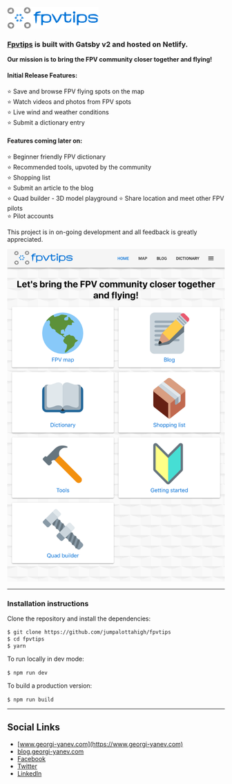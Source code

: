 <a href="https://fpvtips.com">
<img src="./src/assets/logo-128.png" height="50px" alt="FPVTIPS logo" /></a>

### <a href="https://fpvtips.com">Fpvtips</a> is built with Gatsby v2 and hosted on Netlify.

**Our mission is to bring the FPV community closer together and flying!**

#### Initial Release Features:

⭐ Save and browse FPV flying spots on the map<br>
⭐ Watch videos and photos from FPV spots<br>
⭐ Live wind and weather conditions<br>
⭐ Submit a dictionary entry<br>

#### Features coming later on:

⭐ Beginner friendly FPV dictionary<br>
⭐ Recommended tools, upvoted by the community<br>
⭐ Shopping list<br>
⭐ Submit an article to the blog<br>
⭐ Quad builder - 3D model playground
⭐ Share location and meet other FPV pilots<br>
⭐ Pilot accounts<br>

This project is in on-going development and all feedback is greatly appreciated.

![FPVTIPS Screenshot](./fpvtips-screenshot.png)

---

### Installation instructions

Clone the repository and install the dependencies:

```
$ git clone https://github.com/jumpalottahigh/fpvtips
$ cd fpvtips
$ yarn
```

To run locally in dev mode:

`$ npm run dev`

To build a production version:

`$ npm run build`

---

## Social Links

- [www.georgi-yanev.com](https://www.georgi-yanev.com)
- [blog.georgi-yanev.com](https://blog.georgi-yanev.com)
- [Facebook](https://www.facebook.com/jumpalottahigh/)
- [Twitter](https://www.twitter.com/jumpalottahigh/)
- [LinkedIn](https://www.linkedin.com/in/yanevgeorgi/)
